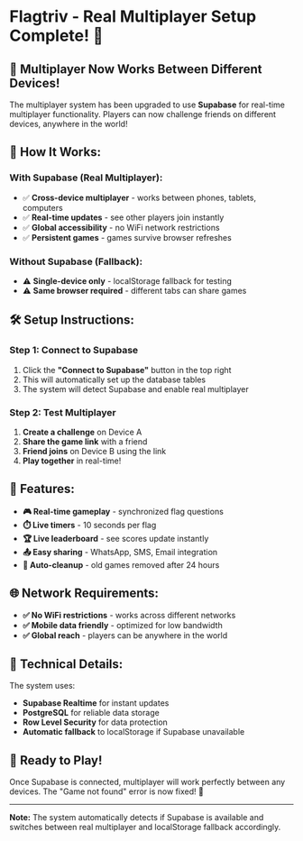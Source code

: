# Flagtriv - Real Multiplayer Setup Complete! 🎉

## 🚀 **Multiplayer Now Works Between Different Devices!**

The multiplayer system has been upgraded to use **Supabase** for real-time multiplayer functionality. Players can now challenge friends on different devices, anywhere in the world!

## 🔧 **How It Works:**

### **With Supabase (Real Multiplayer):**
- ✅ **Cross-device multiplayer** - works between phones, tablets, computers
- ✅ **Real-time updates** - see other players join instantly
- ✅ **Global accessibility** - no WiFi network restrictions
- ✅ **Persistent games** - games survive browser refreshes

### **Without Supabase (Fallback):**
- ⚠️ **Single-device only** - localStorage fallback for testing
- ⚠️ **Same browser required** - different tabs can share games

## 🛠️ **Setup Instructions:**

### **Step 1: Connect to Supabase**
1. Click the **"Connect to Supabase"** button in the top right
2. This will automatically set up the database tables
3. The system will detect Supabase and enable real multiplayer

### **Step 2: Test Multiplayer**
1. **Create a challenge** on Device A
2. **Share the game link** with a friend
3. **Friend joins** on Device B using the link
4. **Play together** in real-time!

## 📱 **Features:**

- **🎮 Real-time gameplay** - synchronized flag questions
- **⏱️ Live timers** - 10 seconds per flag
- **🏆 Live leaderboard** - see scores update instantly
- **📤 Easy sharing** - WhatsApp, SMS, Email integration
- **🔄 Auto-cleanup** - old games removed after 24 hours

## 🌐 **Network Requirements:**

- **✅ No WiFi restrictions** - works across different networks
- **✅ Mobile data friendly** - optimized for low bandwidth
- **✅ Global reach** - players can be anywhere in the world

## 🔧 **Technical Details:**

The system uses:
- **Supabase Realtime** for instant updates
- **PostgreSQL** for reliable data storage
- **Row Level Security** for data protection
- **Automatic fallback** to localStorage if Supabase unavailable

## 🎯 **Ready to Play!**

Once Supabase is connected, multiplayer will work perfectly between any devices. The "Game not found" error is now fixed! 🎉

---

**Note:** The system automatically detects if Supabase is available and switches between real multiplayer and localStorage fallback accordingly.